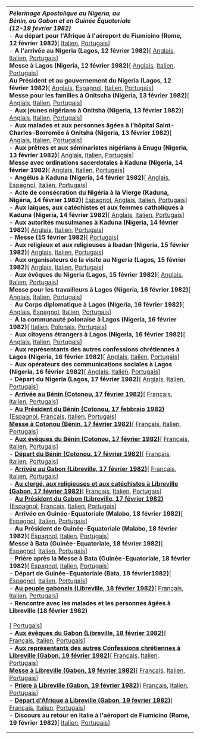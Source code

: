 |     |
| --- |
|  |
| ***Pèlerinage Apostolique au Nigeria, au***<br>***Bénin, au Gabon et en Guinée Équatoriale***<br>***(12-19 février 1982)***<br>- **Au départ pour l'Afrique à l'aéroport de Fiumicino (Rome, 12 février 1982)**[ [Italien](/content/john-paul-ii/it/speeches/1982/february/documents/hf_jp-ii_spe_19820212_partenza-africa.html), [Portugais](/content/john-paul-ii/pt/speeches/1982/february/documents/hf_jp-ii_spe_19820212_partenza-africa.html)]  <br>- **A l'arrivée au Nigeria (Lagos, 12 février 1982)**[ [Anglais](/content/john-paul-ii/en/speeches/1982/february/documents/hf_jp-ii_spe_19820212_arrivo-africa.html), [Italien](/content/john-paul-ii/it/speeches/1982/february/documents/hf_jp-ii_spe_19820212_arrivo-africa.html), [Portugais](/content/john-paul-ii/pt/speeches/1982/february/documents/hf_jp-ii_spe_19820212_arrivo-africa.html)]  <br>**Messe à Lagos (Nigeria, 12 février 1982)**[ [Anglais](/content/john-paul-ii/en/homilies/1982/documents/hf_jp-ii_hom_19820212_lagos-nigeria.html), [Italien](/content/john-paul-ii/it/homilies/1982/documents/hf_jp-ii_hom_19820212_lagos-nigeria.html), [Portugais](/content/john-paul-ii/pt/homilies/1982/documents/hf_jp-ii_hom_19820212_lagos-nigeria.html)] <br>**Au Président et au gouvernement du Nigeria (Lagos, 12 février 1982)**[ [Anglais](/content/john-paul-ii/en/speeches/1982/february/documents/hf_jp-ii_spe_19820212_presidente-nigeria.html), [Espagnol](/content/john-paul-ii/es/speeches/1982/february/documents/hf_jp-ii_spe_19820212_presidente-nigeria.html), [Italien](/content/john-paul-ii/it/speeches/1982/february/documents/hf_jp-ii_spe_19820212_presidente-nigeria.html), [Portugais](/content/john-paul-ii/pt/speeches/1982/february/documents/hf_jp-ii_spe_19820212_presidente-nigeria.html)]<br>**Messe pour les familles à Onitscha (Nigeria, 13 février 1982)**[ [Anglais](/content/john-paul-ii/en/homilies/1982/documents/hf_jp-ii_hom_19820213_onitsha-nigeria.html), [Italien](/content/john-paul-ii/it/homilies/1982/documents/hf_jp-ii_hom_19820213_onitsha-nigeria.html), [Portugais](/content/john-paul-ii/pt/homilies/1982/documents/hf_jp-ii_hom_19820213_onitsha-nigeria.html)] <br>- **Aux jeunes nigérians à Onitsha (Nigeria, 13 février 1982)**[ [Anglais](/content/john-paul-ii/en/speeches/1982/february/documents/hf_jp-ii_spe_19820213_giovani-nigeria.html), [Italien](/content/john-paul-ii/it/speeches/1982/february/documents/hf_jp-ii_spe_19820213_giovani-nigeria.html), [Portugais](/content/john-paul-ii/pt/speeches/1982/february/documents/hf_jp-ii_spe_19820213_giovani-nigeria.html)]  <br>- **Aux malades et aux personnes âgées à l'hôpital Saint-Charles-Borromée à Onitsha (Nigeria, 13 février 1982)**[ [Anglais](/content/john-paul-ii/en/speeches/1982/february/documents/hf_jp-ii_spe_19820213_malati-nigeria.html), [Italien](/content/john-paul-ii/it/speeches/1982/february/documents/hf_jp-ii_spe_19820213_malati-nigeria.html), [Portugais](/content/john-paul-ii/pt/speeches/1982/february/documents/hf_jp-ii_spe_19820213_malati-nigeria.html)]  <br>- **Aux prêtres et aux séminaristes nigérians à Enugu (Nigeria, 13 février 1982)**[ [Anglais](/content/john-paul-ii/en/speeches/1982/february/documents/hf_jp-ii_spe_19820213_sacerdoti-nigeria.html), [Italien](/content/john-paul-ii/it/speeches/1982/february/documents/hf_jp-ii_spe_19820213_sacerdoti-nigeria.html), [Portugais](/content/john-paul-ii/pt/speeches/1982/february/documents/hf_jp-ii_spe_19820213_sacerdoti-nigeria.html)]  <br>**Messe avec ordinations sacerdotales à Kaduna (Nigeria, 14 février 1982)**[ [Anglais](/content/john-paul-ii/en/homilies/1982/documents/hf_jp-ii_hom_19820214_ordinazioni-nigeria.html), [Italien](/content/john-paul-ii/it/homilies/1982/documents/hf_jp-ii_hom_19820214_ordinazioni-nigeria.html), [Portugais](/content/john-paul-ii/pt/homilies/1982/documents/hf_jp-ii_hom_19820214_ordinazioni-nigeria.html)] <br>- **Angélus à Kaduna (Nigeria, 14 février 1982)**[ [Anglais](/content/john-paul-ii/en/angelus/1982/documents/hf_jp-ii_ang_19820214.html), [Espagnol](/content/john-paul-ii/es/angelus/1982/documents/hf_jp-ii_ang_19820214.html), [Italien](/content/john-paul-ii/it/angelus/1982/documents/hf_jp-ii_ang_19820214.html), [Portugais](/content/john-paul-ii/pt/angelus/1982/documents/hf_jp-ii_ang_19820214.html)]<br>- **Acte de consécration du Nigéria à la Vierge (Kaduna, Nigéria, 14 février 1982)**[ [Espagnol](/content/john-paul-ii/es/prayers/documents/hf_jp-ii_19820214_prayer-nigeria.html), [Anglais](/content/john-paul-ii/en/prayers/documents/hf_jp-ii_19820214_prayer-nigeria.html), [Italien](/content/john-paul-ii/it/prayers/documents/hf_jp-ii_19820214_prayer-nigeria.html), [Portugais](/content/john-paul-ii/pt/prayers/documents/hf_jp-ii_19820214_prayer-nigeria.html)]<br>- **Aux laïques, aux catéchistes et aux femmes catholiques à Kaduna (Nigeria, 14 février 1982)**[ [Anglais](/content/john-paul-ii/en/speeches/1982/february/documents/hf_jp-ii_spe_19820214_laici-nigeria.html), [Italien](/content/john-paul-ii/it/speeches/1982/february/documents/hf_jp-ii_spe_19820214_laici-nigeria.html), [Portugais](/content/john-paul-ii/pt/speeches/1982/february/documents/hf_jp-ii_spe_19820214_laici-nigeria.html)]  <br>- **Aux autorités musulmanes à Kaduna (Nigeria, 14 février 1982)**[ [Anglais](/content/john-paul-ii/en/speeches/1982/february/documents/hf_jp-ii_spe_19820214_musulmani-nigeria.html), [Italien](/content/john-paul-ii/it/speeches/1982/february/documents/hf_jp-ii_spe_19820214_musulmani-nigeria.html), [Portugais](/content/john-paul-ii/pt/speeches/1982/february/documents/hf_jp-ii_spe_19820214_musulmani-nigeria.html)]  <br>- **Messe (15 février 1982)**[ [Portugais](/content/john-paul-ii/pt/homilies/1982/documents/hf_jp-ii_hom_19820215_universitari-ibadan.html)]<br>- **Aux religieux et aux religieuses à Ibadan (Nigeria, 15 février 1982)**[ [Anglais](/content/john-paul-ii/en/speeches/1982/february/documents/hf_jp-ii_spe_19820215_religiosi-nigeria.html), [Italien](/content/john-paul-ii/it/speeches/1982/february/documents/hf_jp-ii_spe_19820215_religiosi-nigeria.html), [Portugais](/content/john-paul-ii/pt/speeches/1982/february/documents/hf_jp-ii_spe_19820215_religiosi-nigeria.html)]  <br>- **Aux organisateurs de la visite au Nigeria (Lagos, 15 février 1982)**[ [Anglais](/content/john-paul-ii/en/speeches/1982/february/documents/hf_jp-ii_spe_19820215_organizzatori-nigeria.html), [Italien](/content/john-paul-ii/it/speeches/1982/february/documents/hf_jp-ii_spe_19820215_organizzatori-nigeria.html), [Portugais](/content/john-paul-ii/pt/speeches/1982/february/documents/hf_jp-ii_spe_19820215_organizzatori-nigeria.html)]  <br>- **Aux évêques du Nigeria (Lagos, 15 février 1982)**[ [Anglais](/content/john-paul-ii/en/speeches/1982/february/documents/hf_jp-ii_spe_19820215_vescovi-nigeria.html), [Italien](/content/john-paul-ii/it/speeches/1982/february/documents/hf_jp-ii_spe_19820215_vescovi-nigeria.html), [Portugais](/content/john-paul-ii/pt/speeches/1982/february/documents/hf_jp-ii_spe_19820215_vescovi-nigeria.html)]  <br>**Messe pour les travailleurs à Lagos (Nigeria, 16 février 1982)**[ [Anglais](/content/john-paul-ii/en/homilies/1982/documents/hf_jp-ii_hom_19820216_lavoratori-lagos.html), [Italien](/content/john-paul-ii/it/homilies/1982/documents/hf_jp-ii_hom_19820216_lavoratori-lagos.html), [Portugais](/content/john-paul-ii/pt/homilies/1982/documents/hf_jp-ii_hom_19820216_lavoratori-lagos.html)] <br>- **Au Corps diplomatique à Lagos (Nigeria, 16 février 1982)**[ [Anglais](/content/john-paul-ii/en/speeches/1982/february/documents/hf_jp-ii_spe_19820216_diplomatici-nigeria.html), [Espagnol](/content/john-paul-ii/es/speeches/1982/february/documents/hf_jp-ii_spe_19820216_diplomatici-nigeria.html), [Italien](/content/john-paul-ii/it/speeches/1982/february/documents/hf_jp-ii_spe_19820216_diplomatici-nigeria.html), [Portugais](/content/john-paul-ii/pt/speeches/1982/february/documents/hf_jp-ii_spe_19820216_diplomatici-nigeria.html)]<br>- **A la communauté polonaise à Lagos (Nigeria, 16 février 1982)**[ [Italien](/content/john-paul-ii/it/speeches/1982/february/documents/hf_jp-ii_spe_19820216_polacchi-nigeria.html), [Polonais](/content/john-paul-ii/pl/speeches/1982/february/documents/hf_jp-ii_spe_19820216_polacchi-nigeria.html), [Portugais](/content/john-paul-ii/pt/speeches/1982/february/documents/hf_jp-ii_spe_19820216_polacchi-nigeria.html)]  <br>- **Aux citoyens étrangers à Lagos (Nigeria, 16 février 1982)**[ [Anglais](/content/john-paul-ii/en/speeches/1982/february/documents/hf_jp-ii_spe_19820216_stranieri-nigeria.html), [Italien](/content/john-paul-ii/it/speeches/1982/february/documents/hf_jp-ii_spe_19820216_stranieri-nigeria.html), [Portugais](/content/john-paul-ii/pt/speeches/1982/february/documents/hf_jp-ii_spe_19820216_stranieri-nigeria.html)]  <br>- **Aux représentants des autres confessions chrétiennes à Lagos (Nigeria, 16 février 1982)**[ [Anglais](/content/john-paul-ii/en/speeches/1982/february/documents/hf_jp-ii_spe_19820216_confessioni-nigeria.html), [Italien](/content/john-paul-ii/it/speeches/1982/february/documents/hf_jp-ii_spe_19820216_confessioni-nigeria.html), [Portugais](/content/john-paul-ii/pt/speeches/1982/february/documents/hf_jp-ii_spe_19820216_confessioni-nigeria.html)]  <br>- **Aux opérateurs des communications sociales à Lagos (Nigeria, 16 février 1982)**[ [Anglais](/content/john-paul-ii/en/speeches/1982/february/documents/hf_jp-ii_spe_19820216_massmedia-nigeria.html), [Italien](/content/john-paul-ii/it/speeches/1982/february/documents/hf_jp-ii_spe_19820216_massmedia-nigeria.html), [Portugais](/content/john-paul-ii/pt/speeches/1982/february/documents/hf_jp-ii_spe_19820216_massmedia-nigeria.html)]  <br>- **Départ du Nigeria (Lagos, 17 février 1982)**[ [Anglais](/content/john-paul-ii/en/speeches/1982/february/documents/hf_jp-ii_spe_19820217_partenza-nigeria.html), [Italien](/content/john-paul-ii/it/speeches/1982/february/documents/hf_jp-ii_spe_19820217_partenza-nigeria.html), [Portugais](/content/john-paul-ii/pt/speeches/1982/february/documents/hf_jp-ii_spe_19820217_partenza-nigeria.html)]  <br>- **[Arrivée au Bénin (Cotonou, 17 février 1982)](/content/john-paul-ii/fr/speeches/1982/february/documents/hf_jp-ii_spe_19820217_arrivo-benin.html)**[ [Français](/content/john-paul-ii/fr/speeches/1982/february/documents/hf_jp-ii_spe_19820217_arrivo-benin.html), [Italien](/content/john-paul-ii/it/speeches/1982/february/documents/hf_jp-ii_spe_19820217_arrivo-benin.html), [Portugais](/content/john-paul-ii/pt/speeches/1982/february/documents/hf_jp-ii_spe_19820217_arrivo-benin.html)]  <br>- **[Au Président du Bénin (Cotonou, 17 febbraio 1982)](/content/john-paul-ii/fr/speeches/1982/february/documents/hf_jp-ii_spe_19820217_presidente-benin.html)**[[Espagnol](/content/john-paul-ii/es/speeches/1982/february/documents/hf_jp-ii_spe_19820217_presidente-benin.html), [Français](/content/john-paul-ii/fr/speeches/1982/february/documents/hf_jp-ii_spe_19820217_presidente-benin.html), [Italien](/content/john-paul-ii/it/speeches/1982/february/documents/hf_jp-ii_spe_19820217_presidente-benin.html), [Portugais](/content/john-paul-ii/pt/speeches/1982/february/documents/hf_jp-ii_spe_19820217_presidente-benin.html)]  <br>**[Messe à Cotonou (Bénin, 17 février 1982)](/content/john-paul-ii/fr/homilies/1982/documents/hf_jp-ii_hom_19820217_cotonou-benin.html)**[ [Français](/content/john-paul-ii/fr/homilies/1982/documents/hf_jp-ii_hom_19820217_cotonou-benin.html), [Italien](/content/john-paul-ii/it/homilies/1982/documents/hf_jp-ii_hom_19820217_cotonou-benin.html), [Portugais](/content/john-paul-ii/pt/homilies/1982/documents/hf_jp-ii_hom_19820217_cotonou-benin.html)] <br>- **[Aux évêques du Bénin (Cotonou, 17 février 1982)](/content/john-paul-ii/fr/speeches/1982/february/documents/hf_jp-ii_spe_19820217_vescovi-benin.html)**[ [Français](/content/john-paul-ii/fr/speeches/1982/february/documents/hf_jp-ii_spe_19820217_vescovi-benin.html), [Italien](/content/john-paul-ii/it/speeches/1982/february/documents/hf_jp-ii_spe_19820217_vescovi-benin.html), [Portugais](/content/john-paul-ii/pt/speeches/1982/february/documents/hf_jp-ii_spe_19820217_vescovi-benin.html)]  <br>- **[Départ du Bénin (Cotonou, 17 février 1982)](/content/john-paul-ii/fr/speeches/1982/february/documents/hf_jp-ii_spe_19820217_partenza-benin.html)**[ [Français](/content/john-paul-ii/fr/speeches/1982/february/documents/hf_jp-ii_spe_19820217_partenza-benin.html), [Italien](/content/john-paul-ii/it/speeches/1982/february/documents/hf_jp-ii_spe_19820217_partenza-benin.html), [Portugais](/content/john-paul-ii/pt/speeches/1982/february/documents/hf_jp-ii_spe_19820217_partenza-benin.html)]  <br>- **[Arrivée au Gabon (Libreville, 17 février 1982)](/content/john-paul-ii/fr/speeches/1982/february/documents/hf_jp-ii_spe_19820217_arrivo-gabon.html)**[ [Français](/content/john-paul-ii/fr/speeches/1982/february/documents/hf_jp-ii_spe_19820217_arrivo-gabon.html), [Italien](/content/john-paul-ii/it/speeches/1982/february/documents/hf_jp-ii_spe_19820217_arrivo-gabon.html), [Portugais](/content/john-paul-ii/pt/speeches/1982/february/documents/hf_jp-ii_spe_19820217_arrivo-gabon.html)]  <br>- **[Au clergé, aux religieuses et aux catéchistes à Libreville (Gabon, 17 février 1982)](/content/john-paul-ii/fr/speeches/1982/february/documents/hf_jp-ii_spe_19820217_clero-gabon.html)**[ [Français](/content/john-paul-ii/fr/speeches/1982/february/documents/hf_jp-ii_spe_19820217_clero-gabon.html), [Italien](/content/john-paul-ii/it/speeches/1982/february/documents/hf_jp-ii_spe_19820217_clero-gabon.html), [Portugais](/content/john-paul-ii/pt/speeches/1982/february/documents/hf_jp-ii_spe_19820217_clero-gabon.html)]  <br>- **[Au Président du Gabon (Libreville, 17 février 1982)](/content/john-paul-ii/fr/speeches/1982/february/documents/hf_jp-ii_spe_19820217_presidente-gabon.html)**[[Espagnol](/content/john-paul-ii/es/speeches/1982/february/documents/hf_jp-ii_spe_19820217_presidente-gabon.html), [Français](/content/john-paul-ii/fr/speeches/1982/february/documents/hf_jp-ii_spe_19820217_presidente-gabon.html), [Italien](/content/john-paul-ii/it/speeches/1982/february/documents/hf_jp-ii_spe_19820217_presidente-gabon.html), [Portugais](/content/john-paul-ii/pt/speeches/1982/february/documents/hf_jp-ii_spe_19820217_presidente-gabon.html)]  <br>- **Arrivée en Guinée-Equatoriale (Malabo, 18 février 1982)**[ [Espagnol](/content/john-paul-ii/es/speeches/1982/february/documents/hf_jp-ii_spe_19820218_arrivo-guinea.html), [Italien](/content/john-paul-ii/it/speeches/1982/february/documents/hf_jp-ii_spe_19820218_arrivo-guinea.html), [Portugais](/content/john-paul-ii/pt/speeches/1982/february/documents/hf_jp-ii_spe_19820218_arrivo-guinea.html)]  <br>- **Au Président de Guinée-Equatoriale (Malabo, 18 février 1982)**[ [Espagnol](/content/john-paul-ii/es/speeches/1982/february/documents/hf_jp-ii_spe_19820218_presidente-guinea.html), [Italien](/content/john-paul-ii/it/speeches/1982/february/documents/hf_jp-ii_spe_19820218_presidente-guinea.html), [Portugais](/content/john-paul-ii/pt/speeches/1982/february/documents/hf_jp-ii_spe_19820218_presidente-guinea.html)]  <br>**Messe à Bata (Guinée-Equatoriale, 18 février 1982)**[ [Espagnol](/content/john-paul-ii/es/homilies/1982/documents/hf_jp-ii_hom_19820218_bata-guinea.html), [Italien](/content/john-paul-ii/it/homilies/1982/documents/hf_jp-ii_hom_19820218_bata-guinea.html), [Portugais](/content/john-paul-ii/pt/homilies/1982/documents/hf_jp-ii_hom_19820218_bata-guinea.html)] <br>- **Prière après la Messe à Bata (Guinée-Equatoriale, 18 février 1982)**[ [Espagnol](/content/john-paul-ii/es/prayers/documents/hf_jp-ii_19820218_prayer-guine.html), [Italien](/content/john-paul-ii/it/prayers/documents/hf_jp-ii_19820218_prayer-guine.html), [Portugais](/content/john-paul-ii/pt/prayers/documents/hf_jp-ii_19820218_prayer-guine.html)]  <br>- **Départ de Guinée-Equatoriale (Bata, 18 février1982)**[ [Espagnol](/content/john-paul-ii/es/speeches/1982/february/documents/hf_jp-ii_spe_19820218_partenza-guinea.html), [Italien](/content/john-paul-ii/it/speeches/1982/february/documents/hf_jp-ii_spe_19820218_partenza-guinea.html), [Portugais](/content/john-paul-ii/pt/speeches/1982/february/documents/hf_jp-ii_spe_19820218_partenza-guinea.html)]  <br>- **[Au peuple gabonais (Libreville, 18 février 1982)](/content/john-paul-ii/fr/speeches/1982/february/documents/hf_jp-ii_spe_19820218_popolazione-gabon.html)**[ [Français](/content/john-paul-ii/fr/speeches/1982/february/documents/hf_jp-ii_spe_19820218_popolazione-gabon.html), [Italien](/content/john-paul-ii/it/speeches/1982/february/documents/hf_jp-ii_spe_19820218_popolazione-gabon.html), [Portugais](/content/john-paul-ii/pt/speeches/1982/february/documents/hf_jp-ii_spe_19820218_popolazione-gabon.html)]  <br>- **Rencontre avec les malades et les personnes âgées à Libreville (18 février 1982)**<br>  <br>  [ [Portugais](/content/john-paul-ii/pt/speeches/1982/february/documents/hf_jp-ii_spe_19820218_malatti-gabon.html)]  <br>- **[Aux évêques du Gabon (Libreville, 18 février 1982)](/content/john-paul-ii/fr/speeches/1982/february/documents/hf_jp-ii_spe_19820218_vescovi-gabon.html)**[ [Français](/content/john-paul-ii/fr/speeches/1982/february/documents/hf_jp-ii_spe_19820218_vescovi-gabon.html), [Italien](/content/john-paul-ii/it/speeches/1982/february/documents/hf_jp-ii_spe_19820218_vescovi-gabon.html), [Portugais](/content/john-paul-ii/pt/speeches/1982/february/documents/hf_jp-ii_spe_19820218_vescovi-gabon.html)]  <br>- **[Aux représentants des autres Confessions chrétiennes à Libreville (Gabon, 19 février 1982)](/content/john-paul-ii/fr/speeches/1982/february/documents/hf_jp-ii_spe_19820219_incontro-ecumenico.html)**[ [Français](/content/john-paul-ii/fr/speeches/1982/february/documents/hf_jp-ii_spe_19820219_incontro-ecumenico.html), [Italien](/content/john-paul-ii/it/speeches/1982/february/documents/hf_jp-ii_spe_19820219_incontro-ecumenico.html), [Portugais](/content/john-paul-ii/pt/speeches/1982/february/documents/hf_jp-ii_spe_19820219_incontro-ecumenico.html)]  <br>**[Messe à Libreville (Gabon, 19 février 1982)](/content/john-paul-ii/fr/homilies/1982/documents/hf_jp-ii_hom_19820219_libreville-gabon.html)**[ [Français](/content/john-paul-ii/fr/homilies/1982/documents/hf_jp-ii_hom_19820219_libreville-gabon.html), [Italien](/content/john-paul-ii/it/homilies/1982/documents/hf_jp-ii_hom_19820219_libreville-gabon.html), [Portugais](/content/john-paul-ii/pt/homilies/1982/documents/hf_jp-ii_hom_19820219_libreville-gabon.html)] <br>- **[Prière à Libreville (Gabon, 19 février 1982)](/content/john-paul-ii/fr/prayers/documents/hf_jp-ii_19820219_prayer-gabon.html)**[ [Français](/content/john-paul-ii/fr/prayers/documents/hf_jp-ii_19820219_prayer-gabon.html), [Italien](/content/john-paul-ii/it/prayers/documents/hf_jp-ii_19820219_prayer-gabon.html), [Portugais](/content/john-paul-ii/pt/speeches/1982/february/documents/hf_jp-ii_spe_19820219_partenza-africa.html)]  <br>- **[Départ d'Afrique à Libreville (Gabon, 19 février 1982)](/content/john-paul-ii/fr/speeches/1982/february/documents/hf_jp-ii_spe_19820219_partenza-africa.html)**[ [Français](/content/john-paul-ii/fr/speeches/1982/february/documents/hf_jp-ii_spe_19820219_partenza-africa.html), [Italien](/content/john-paul-ii/it/speeches/1982/february/documents/hf_jp-ii_spe_19820219_partenza-africa.html), [Portugais](/content/john-paul-ii/pt/speeches/1982/february/documents/hf_jp-ii_spe_19820219_partenza-africa.html)]  <br>- **Discours au retour en Italie à l'aéroport de Fiumicino (Rome, 19 février 1982)**[ [Italien](/content/john-paul-ii/it/speeches/1982/february/documents/hf_jp-ii_spe_19820219_rientro-africa.html), [Portugais](/content/john-paul-ii/pt/speeches/1982/february/documents/hf_jp-ii_spe_19820219_rientro-africa.html)] |
|  |
|  |